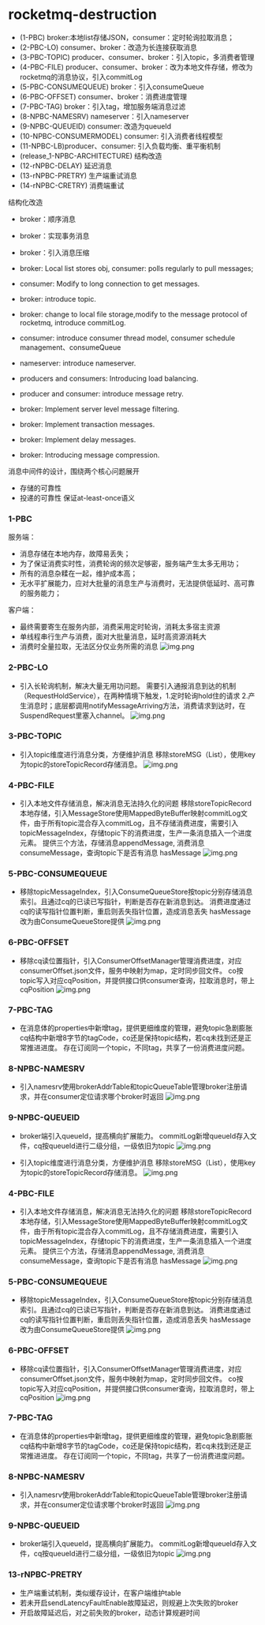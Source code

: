 # rocketmq-destruction
- (1-PBC) broker:本地list存储JSON，consumer：定时轮询拉取消息；
- (2-PBC-LO) consumer、broker：改造为长连接获取消息
- (3-PBC-TOPIC) producer、consumer、broker：引入topic，多消费者管理
- (4-PBC-FILE) producer、consumer、broker：改为本地文件存储，修改为rocketmq的消息协议，引入commitLog
- (5-PBC-CONSUMEQUEUE) broker：引入consumeQueue
- (6-PBC-OFFSET) consumer、broker：消费进度管理
- (7-PBC-TAG) broker：引入tag，增加服务端消息过滤
- (8-NPBC-NAMESRV) nameserver：引入nameserver
- (9-NPBC-QUEUEID) consumer: 改造为queueId
- (10-NPBC-CONSUMERMODEL) consumer: 引入消费者线程模型
- (11-NPBC-LB)producer、consumer: 引入负载均衡、重平衡机制
- (release_1-NPBC-ARCHITECTURE) 结构改造
- (12-rNPBC-DELAY) 延迟消息
- (13-rNPBC-PRETRY) 生产端重试消息
- (14-rNPBC-CRETRY) 消费端重试

结构化改造
- broker：顺序消息
- broker：实现事务消息
- broker：引入消息压缩

- broker: Local list stores obj, consumer: polls regularly to pull messages;
- consumer: Modify to long connection to get messages.
- broker: introduce topic. 
- broker: change to local file storage,modify to the message protocol of rocketmq, introduce commitLog.
- consumer: introduce consumer thread model, consumer schedule management、consumeQueue
- nameserver: introduce nameserver.
- producers and consumers: Introducing load balancing.
- producer and consumer: introduce message retry.
- broker: Implement server level message filtering.
- broker: Implement transaction messages.
- broker: Implement delay messages.
- broker: Introducing message compression.

消息中间件的设计，围绕两个核心问题展开
- 存储的可靠性
- 投递的可靠性
保证at-least-once语义

### 1-PBC
服务端：
- 消息存储在本地内存，故障易丢失；
- 为了保证消费实时性，消费轮询的频次足够密，服务端产生太多无用功；
- 所有的消息杂糅在一起，维护成本高；
- 无水平扩展能力，应对大批量的消息生产与消费时，无法提供低延时、高可靠的服务能力；

客户端：
- 最终需要寄生在服务内部，消费采用定时轮询，消耗太多宿主资源
- 单线程串行生产与消费，面对大批量消息，延时高资源消耗大
- 消费时全量拉取，无法区分仅业务所需的消息
![img.png](doc/evolution/evo_01.png)

### 2-PBC-LO
- 引入长轮询机制，解决大量无用功问题。
需要引入通报消息到达的机制（RequestHoldService），在两种情境下触发，1.定时轮询hold住的请求 2.产生消息时；底层都调用notifyMessageArriving方法，消费请求到达时，在SuspendRequest里塞入channel。
![img.png](doc/evolution/evo_02.png)

### 3-PBC-TOPIC
- 引入topic维度进行消息分类，方便维护消息
  移除storeMSG（List），使用key为topic的storeTopicRecord存储消息。
  ![img.png](doc/evolution/evo_03.png)

### 4-PBC-FILE
- 引入本地文件存储消息，解决消息无法持久化的问题
  移除storeTopicRecord本地存储，引入MessageStore使用MappedByteBuffer映射commitLog文件，由于所有topic混合存入commitLog，且不存储消费进度，需要引入topicMessageIndex，存储topic下的消费进度，生产一条消息插入一个进度元素。
  提供三个方法，存储消息appendMessage, 消费消息consumeMessage，查询topic下是否有消息 hasMessage
  ![img.png](doc/evolution/evo_04.png)

### 5-PBC-CONSUMEQUEUE
- 移除topicMessageIndex，引入ConsumeQueueStore按topic分别存储消息索引。且通过cq的已读已写指针，判断是否存在新消息到达。
  消费进度通过cq的读写指针位置判断，重启则丢失指针位置，造成消息丢失
  hasMessage改为由ConsumeQueueStore提供
  ![img.png](doc/evolution/evo_05.png)

### 6-PBC-OFFSET
- 移除cq读位置指针，引入ConsumerOffsetManager管理消费进度，对应consumerOffset.json文件，服务中映射为map，定时同步回文件。
  co按topic写入对应cqPosition，并提供接口供consumer查询，拉取消息时，带上cqPosition
  ![img.png](doc/evolution/evo_06.png)

### 7-PBC-TAG
- 在消息体的properties中新增tag，提供更细维度的管理，避免topic急剧膨胀
  cq结构中新增8字节的tagCode，co还是保持topic结构，若cq未找到还是正常推进进度。
  存在订阅同一个topic，不同tag，共享了一份消费进度问题。

### 8-NPBC-NAMESRV
- 引入namesrv使用brokerAddrTable和topicQueueTable管理broker注册请求，并在consumer定位请求哪个broker时返回
  ![img.png](doc/evolution/evo_08.png)

### 9-NPBC-QUEUEID
- broker端引入queueId，提高横向扩展能力。
  commitLog新增queueId存入文件，cq按queueId进行二级分组，一级依旧为topic
  ![img.png](doc/evolution/evo_09.png)

- 引入topic维度进行消息分类，方便维护消息
移除storeMSG（List），使用key为topic的storeTopicRecord存储消息。
![img.png](doc/evolution/evo_03.png)

### 4-PBC-FILE
- 引入本地文件存储消息，解决消息无法持久化的问题
移除storeTopicRecord本地存储，引入MessageStore使用MappedByteBuffer映射commitLog文件，由于所有topic混合存入commitLog，且不存储消费进度，需要引入topicMessageIndex，存储topic下的消费进度，生产一条消息插入一个进度元素。
提供三个方法，存储消息appendMessage, 消费消息consumeMessage，查询topic下是否有消息 hasMessage
![img.png](doc/evolution/evo_04.png)

### 5-PBC-CONSUMEQUEUE
- 移除topicMessageIndex，引入ConsumeQueueStore按topic分别存储消息索引。且通过cq的已读已写指针，判断是否存在新消息到达。
消费进度通过cq的读写指针位置判断，重启则丢失指针位置，造成消息丢失
hasMessage改为由ConsumeQueueStore提供
![img.png](doc/evolution/evo_05.png)

### 6-PBC-OFFSET
- 移除cq读位置指针，引入ConsumerOffsetManager管理消费进度，对应consumerOffset.json文件，服务中映射为map，定时同步回文件。
co按topic写入对应cqPosition，并提供接口供consumer查询，拉取消息时，带上cqPosition
![img.png](doc/evolution/evo_06.png)

### 7-PBC-TAG
- 在消息体的properties中新增tag，提供更细维度的管理，避免topic急剧膨胀
cq结构中新增8字节的tagCode，co还是保持topic结构，若cq未找到还是正常推进进度。
存在订阅同一个topic，不同tag，共享了一份消费进度问题。

### 8-NPBC-NAMESRV
- 引入namesrv使用brokerAddrTable和topicQueueTable管理broker注册请求，并在consumer定位请求哪个broker时返回
![img.png](doc/evolution/evo_08.png)

### 9-NPBC-QUEUEID
- broker端引入queueId，提高横向扩展能力。
commitLog新增queueId存入文件，cq按queueId进行二级分组，一级依旧为topic
![img.png](doc/evolution/evo_09.png)


### 13-rNPBC-PRETRY
- 生产端重试机制，类似缓存设计，在客户端维护table
- 若未开启sendLatencyFaultEnable故障延迟，则规避上次失败的broker
- 开启故障延迟后，对之前失败的broker，动态计算规避时间
